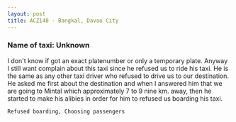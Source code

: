 ```yaml
---
layout: post
title: ACZ148 - Bangkal, Davao City
---
```


### Name of taxi: Unknown

I don't know if got an exact platenumber or only a temporary plate. Anyway I still want complain about this taxi since he refused us to ride his taxi. He is the same as any other taxi driver who refused to drive us to our destination.
He asked me first about the destination and when I answered him that we are going to Mintal which approximately 7 to 9 nine km. away, then he started to make his alibies in order for him to refused us boarding his taxi.

```Refused boarding, Choosing passengers```
